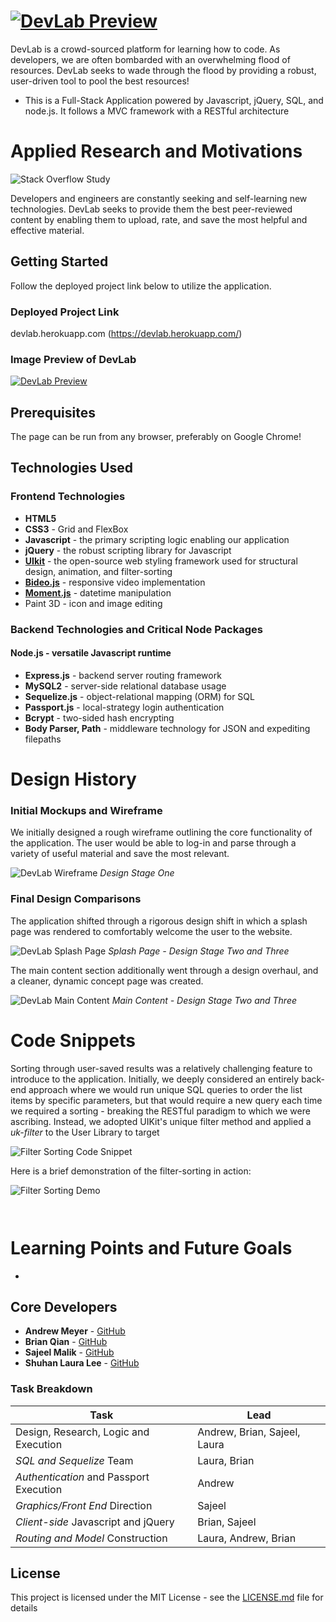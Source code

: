 # [![DevLab Preview](./public/assets/images/Title.png "DevLab")](devlab.herokuapp.com)


DevLab is a crowd-sourced platform for learning how to code. As developers, we are often bombarded with an overwhelming flood of resources. DevLab seeks to wade through the flood by providing a robust, user-driven tool to pool the best resources!

* This is a Full-Stack Application powered by Javascript, jQuery, SQL, and node.js. It follows a MVC framework with a RESTful architecture 

# Applied Research and Motivations

![Stack Overflow Study](./public/assets/images/DLresearch.PNG "Stack Overflow Study")

Developers and engineers are constantly seeking and self-learning new technologies. DevLab seeks to provide them the best peer-reviewed content by enabling them to upload, rate, and save the most helpful and effective material.


## Getting Started

Follow the deployed project link below to utilize the application.

### Deployed Project Link
<!-- make a link to the deployed site -->
 
devlab.herokuapp.com (https://devlab.herokuapp.com/)


### Image Preview of DevLab
<!-- take a picture of the image and add it into the readme  -->
[![DevLab Preview](./public/assets/images/DLsplash.PNG "DevLab")](devlab.herokuapp.com)

## Prerequisites

The page can be run from any browser, preferably on Google Chrome!

## Technologies Used

### Frontend Technologies
* **HTML5**
* **CSS3** - Grid and FlexBox
* **Javascript** - the primary scripting logic enabling our application
* **jQuery** - the robust scripting library for Javascript
* [**UIkit**](https://getuikit.com/) - the open-source web styling framework used for structural design, animation, and filter-sorting
* [**Bideo.js**](https://github.com/rishabhp/bideo.js?utm_source=hashnode.com) - responsive video implementation
* [**Moment.js**](momentjs.com) - datetime manipulation
* Paint 3D - icon and image editing

### Backend Technologies and Critical Node Packages

#### Node.js - versatile Javascript runtime 
* **Express.js** - backend server routing framework
* **MySQL2** - server-side relational database usage
* **Sequelize.js** - object-relational mapping (ORM) for SQL
* **Passport.js** - local-strategy login authentication
* **Bcrypt** - two-sided hash encrypting
* **Body Parser, Path** - middleware technology for JSON and expediting filepaths

# Design History 

### Initial Mockups and Wireframe

We initially designed a rough wireframe outlining the core functionality of the application. The user would be able to log-in and parse through a variety of useful material and save the most relevant.

![DevLab Wireframe](./public/assets/images/DLwireframe.PNG "Mockup")
*Design Stage One*

### Final Design Comparisons

The application shifted through a rigorous design shift in which a splash page was rendered to comfortably welcome the user to the website.

![DevLab Splash Page](./public/assets/images/splashComparison.png "Mockup")
*Splash Page - Design Stage Two and Three*

The main content section additionally went through a design overhaul, and a cleaner, dynamic concept page was created.

![DevLab Main Content](./public/assets/images/conceptsComparison.png "Mockup")
*Main Content - Design Stage Two and Three*

# Code Snippets
<!-- put snippets of code inside ``` ``` so it will look like code -->
<!-- if you want to put blockquotes use a > -->

Sorting through user-saved results was a relatively challenging feature to introduce to the application. Initially, we deeply considered an entirely back-end approach where we would run unique SQL queries to order the list items by specific parameters, but that would require a new query each time we required a sorting - breaking the RESTful paradigm to which we were ascribing. Instead, we adopted UIKit's unique filter method and applied a *uk-filter* to the User Library to target 

![Filter Sorting Code Snippet](./public/assets/images/filtersorting.png "UIKit Filter-Sorting")

Here is a brief demonstration of the filter-sorting in action:

![Filter Sorting Demo](./public/assets/images/DLpreviewfilter.gif "Demo")



```


```


# Learning Points and Future Goals
<!-- Learning points where you would write what you thought was helpful -->
* 

## Core Developers

* **Andrew Meyer** - [GitHub](https://github.com/andypants152)
* **Brian Qian** - [GitHub](https://github.com/brianq0)
* **Sajeel Malik** - [GitHub](https://github.com/sajeelmalik)
* **Shuhan Laura Lee** - [GitHub](https://github.com/lalatw)

### Task Breakdown

| Task                                                                     | Lead                        |
|--------------------------------------------------------------------------|-----------------------------|
| Design, Research, Logic and Execution                                    | Andrew, Brian, Sajeel, Laura |
| *SQL and Sequelize*  Team                                                 | Laura, Brian                |
| *Authentication* and Passport Execution                                         | Andrew                      |
| *Graphics/Front End* Direction                                             | Sajeel                       |
| *Client-side* Javascript and jQuery                                         | Brian, Sajeel                      |
| *Routing and Model* Construction                                             | Laura, Andrew, Brian                |

## License

This project is licensed under the MIT License - see the [LICENSE.md](LICENSE.md) file for details
